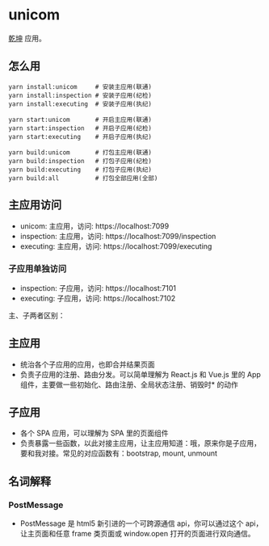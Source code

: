 # unicom

 [乾坤](https://qiankun.umijs.org/zh) 应用。

## 怎么用

```shell
yarn install:unicom     # 安装主应用(联通)
yarn install:inspection # 安装子应用(纪检)
yarn install:executing  # 安装子应用(执纪)

yarn start:unicom       # 开启主应用(联通)
yarn start:inspection   # 开启子应用(纪检)
yarn start:executing    # 开启子应用(执纪)

yarn build:unicom       # 打包主应用(联通)
yarn build:inspection   # 打包子应用(纪检)
yarn build:executing    # 打包子应用(执纪)
yarn build:all          # 打包全部应用(全部)
```

## 主应用访问

* unicom: 主应用，访问: https://localhost:7099
* inspection: 主应用，访问: https://localhost:7099/inspection
* executing: 主应用，访问: https://localhost:7099/executing
  
### 子应用单独访问

* inspection: 子应用，访问: https://localhost:7101
* executing: 子应用，访问: https://localhost:7102


主、子两者区别：

## 主应用
* 统治各个子应用的应用，也即合并结果页面
* 负责子应用的注册、路由分发。可以简单理解为 React.js 和 Vue.js 里的 App 组件，主要做一些初始化、路由注册、全局状态注册、销毁时* 的动作

## 子应用
* 各个 SPA 应用，可以理解为 SPA 里的页面组件
* 负责暴露一些函数，以此对接主应用，让主应用知道：哦，原来你是子应用，要和我对接。常见的对应函数有：bootstrap, mount, unmount




## 名词解释
### PostMessage
* PostMessage 是 html5 新引进的一个可跨源通信 api，你可以通过这个 api，让主页面和任意 frame 类页面或 window.open 打开的页面进行双向通信。
